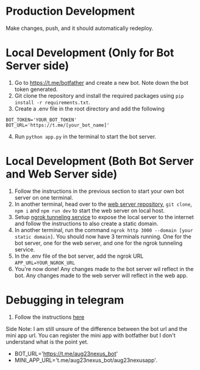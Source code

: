 # Production Development
Make changes, push, and it should automatically redeploy. 

# Local Development (Only for Bot Server side)
1. Go to https://t.me/botfather and create a new bot. Note down the bot token generated.
2. Git clone the repository and install the required packages using `pip install -r requirements.txt`. 
3. Create a .env file in the root directory and add the following
```
BOT_TOKEN='YOUR_BOT_TOKEN'
BOT_URL='https://t.me/[your_bot_name]'
```
4. Run `python app.py` in the terminal to start the bot server.

# Local Development (Both Bot Server and Web Server side)
1. Follow the instructions in the previous section to start your own bot server on one terminal.
2. In another terminal, head over to the [web server repository](https://github.com/NexusMiniApps/NexusMeet), `git clone`, `npm i` and `npm run dev` to start the web server on local host. 
3. Setup [ngrok tunneling service](https://ngrok.com/docs/getting-started/) to expose the local server to the internet and follow the instructions to also create a static domain. 
4. In another terminal, run the command `ngrok http 3000 --domain [your static domain]`. You should now have 3 terminals running. One for the bot server, one for the web server, and one for the ngrok tunneling service. 
5. In the .env file of the bot server, add the ngrok URL 
``` APP_URL=YOUR_NGROK_URL ```
6. You're now done! Any changes made to the bot server wil reflect in the bot. Any changes made to the web server will reflect in the web app. 

# Debugging in telegram
1. Follow the instructions [here](https://docs.ton.org/develop/dapps/telegram-apps/testing-apps)

Side Note: I am still unsure of the difference between the bot url and the mini app url. You can register the mini app with botfather but I don't understand what is the point yet. 
- BOT_URL='https://t.me/aug23nexus_bot'
- MINI_APP_URL='t.me/aug23nexus_bot/aug23nexusapp'. 
